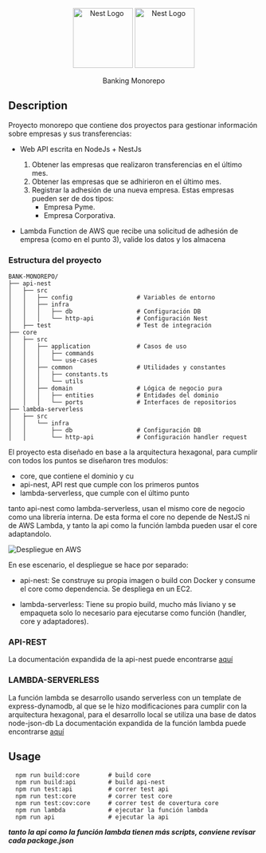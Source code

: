 <p align="center">
  <a href="http://nestjs.com/" target="blank"><img src="https://nestjs.com/img/logo-small.svg" width="120" alt="Nest Logo" /></a>
    <a href="https://www.serverless.com/" target="blank"><img src="https://github.com/serverless/artwork/blob/master/icon-serverless.png?raw=true" width="120" alt="Nest Logo" /></a>
</p>

  <p align="center">Banking Monorepo</p>

## Description

Proyecto monorepo que contiene dos proyectos para gestionar información sobre empresas y sus transferencias:

- Web API escrita en NodeJs + NestJs
  1. Obtener las empresas que realizaron transferencias en el último mes.
  2. Obtener las empresas que se adhirieron en el último mes.
  3. Registrar la adhesión de una nueva empresa.
     Estas empresas pueden ser de dos tipos:
     - Empresa Pyme.
     - Empresa Corporativa.

- Lambda Function de AWS que recibe una solicitud de adhesión de empresa (como en el punto 3), valide los datos y los almacena

### Estructura del proyecto

```
BANK-MONOREPO/
├── api-nest
│   ├── src
│   │   ├── config                  # Variables de entorno
│   │   ├── infra
│   │   │   ├── db                  # Configuración DB
│   │   │   └── http-api            # Configuración Nest
│   ├── test                        # Test de integración
├── core
│   ├── src
│   │   ├── application             # Casos de uso
│   │   │   ├── commands
│   │   │   └── use-cases
│   │   ├── common                  # Utilidades y constantes
│   │   │   ├── constants.ts
│   │   │   └── utils
│   │   ├── domain                  # Lógica de negocio pura
│   │   │   ├── entities            # Entidades del dominio
│   │   │   └── ports               # Interfaces de repositorios
├── lambda-serverless
│   ├── src
│   │   └── infra
│   │       ├── db                  # Configuración DB
│   │       └── http-api            # Configuración handler request

```

El proyecto esta diseñado en base a la arquitectura hexagonal, para cumplir con todos los puntos se diseñaron tres modulos:

- core, que contiene el dominio y cu
- api-nest, API rest que cumple con los primeros puntos
- lambda-serverless, que cumple con el último punto

tanto api-nest como lambda-serverless, usan el mismo core de negocio como una librería interna. De esta forma el core no depende de NestJS ni de AWS Lambda, y tanto la api como la función lambda pueden usar el core adaptandolo.

![Despliegue en AWS](./misc/Diagrama.png)

En ese escenario, el despliegue se hace por separado:

- api-nest: Se construye su propia imagen o build con Docker y consume el core como dependencia. Se despliega en un EC2.

- lambda-serverless: Tiene su propio build, mucho más liviano y se empaqueta solo lo necesario para ejecutarse como función (handler, core y adaptadores).

### API-REST

La documentación expandida de la api-nest puede encontrarse [aquí](./api-nest/README.md)

### LAMBDA-SERVERLESS

La función lambda se desarrollo usando serverless con un template de express-dynamodb, al que se le hizo modificaciones para cumplir con la arquitectura hexagonal, para el desarrollo local se utiliza una base de datos node-json-db
La documentación expandida de la función lambda puede encontrarse [aquí](./lambda-serverless/README.md)

## Usage

```
  npm run build:core        # build core
  npm run build:api         # build api-nest
  npm run test:api          # correr test api
  npm run test:core         # correr test core
  npm run test:cov:core     # correr test de covertura core
  npm run lambda            # ejecutar la función lambda
  npm run api               # ejecutar la api
```

**_tanto la api como la función lambda tienen más scripts, conviene revisar cada package.json_**
